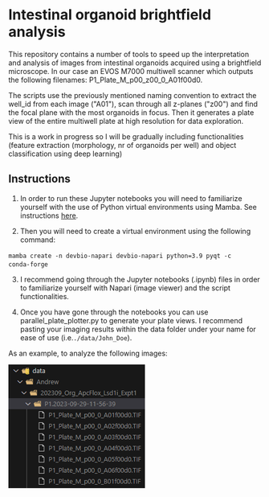 <h1>Intestinal organoid brightfield analysis</h1>

This repository contains a number of tools to speed up the interpretation and analysis of images from intestinal organoids acquired using a brightfield microscope. In our case an EVOS M7000 multiwell scanner which outputs the following filenames: P1_Plate_M_p00_z00_0_A01f00d0. 

The scripts use the previously mentioned naming convention to extract the well_id from each image ("A01"), scan through all z-planes ("z00") and find the focal plane with the most organoids in focus. Then it generates a plate view of the entire multiwell plate at high resolution for data exploration.

This is a work in progress so I will be gradually including functionalities (feature extraction (morphology, nr of organoids per well) and object classification using deep learning)

<h2>Instructions</h2>

1. In order to run these Jupyter notebooks you will need to familiarize yourself with the use of Python virtual environments using Mamba. See instructions [here](https://biapol.github.io/blog/mara_lampert/getting_started_with_mambaforge_and_python/readme.html).

2. Then you will need to create a virtual environment using the following command:

<code>mamba create -n devbio-napari devbio-napari python=3.9 pyqt -c conda-forge</code>

3. I recommend going through the Jupyter notebooks (.ipynb) files in order to familiarize yourself with Napari (image viewer) and the script functionalities.

4. Once you have gone through the notebooks you can use parallel_plate_plotter.py to generate your plate views. I recommend pasting your imaging results within the data folder under your name for ease of use (i.e.<code>./data/John_Doe</code>). 

As an example, to analyze the following images:

![filepath](./images/filepath.png)
